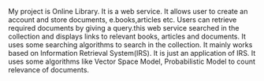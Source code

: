 My project is Online Library. It is a web service. It allows user to create an account and store documents, e.books,articles etc. Users can retrieve required documents by giving a query.this web service searched in the collection and displays links to relevant books, articles and documents. It uses some searching algorithms to search in the collection. It mainly works based on Information Retrieval System(IRS). It is just an application of IRS. It uses some algorithms like Vector Space Model, Probabilistic Model to count relevance of documents.